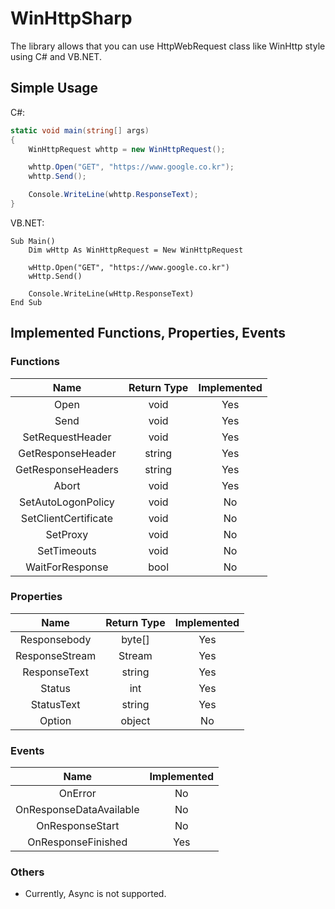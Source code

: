 # WinHttpSharp
The library allows that you can use HttpWebRequest class like WinHttp style using C# and VB.NET.

## Simple Usage
C#:
```csharp
static void main(string[] args)
{
	WinHttpRequest whttp = new WinHttpRequest();

	whttp.Open("GET", "https://www.google.co.kr");
	whttp.Send();

	Console.WriteLine(whttp.ResponseText);
}
```

VB.NET:
```vbnet
Sub Main()
	Dim wHttp As WinHttpRequest = New WinHttpRequest

	wHttp.Open("GET", "https://www.google.co.kr")
	wHttp.Send()

	Console.WriteLine(wHttp.ResponseText)
End Sub
```

## Implemented Functions, Properties, Events
### Functions
| Name                  | Return Type | Implemented |
| :--------------------:|:-----------:|:-----------:|
| Open                  | void        | Yes         |
| Send                  | void        | Yes         |
| SetRequestHeader      | void        | Yes         |
| GetResponseHeader     | string      | Yes         |
| GetResponseHeaders    | string      | Yes         |
| Abort                 | void        | Yes         |
| SetAutoLogonPolicy    | void        | No          |
| SetClientCertificate  | void        | No          |
| SetProxy              | void        | No          |
| SetTimeouts           | void        | No          |
| WaitForResponse       | bool        | No          |

### Properties
| Name                  | Return Type | Implemented |
| :--------------------:|:-----------:|:-----------:|
| Responsebody          | byte[]      | Yes         |
| ResponseStream        | Stream      | Yes         |
| ResponseText          | string      | Yes         |
| Status                | int         | Yes         |
| StatusText            | string      | Yes         |
| Option                | object      | No          |

### Events
| Name                    | Implemented |
| :----------------------:|:-----------:|
| OnError                 | No          |
| OnResponseDataAvailable | No          |
| OnResponseStart         | No          |
| OnResponseFinished      | Yes         |

### Others

- Currently, Async is not supported.
